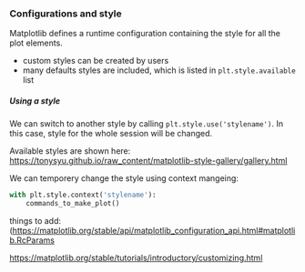 ### Configurations and style
Matplotlib defines a runtime configuration containing the style for all the plot elements.
- custom styles can be created by users
- many defaults styles are included, which is listed in `plt.style.available` list

##### Using a style
We can switch to another style by calling `plt.style.use('stylename')`. In this case, style for the whole session will be changed. 

Available styles are shown here: https://tonysyu.github.io/raw_content/matplotlib-style-gallery/gallery.html

We can temporery change the style using context mangeing:
```python
with plt.style.context('stylename'):
    commands_to_make_plot()
```


things to add:
(https://matplotlib.org/stable/api/matplotlib_configuration_api.html#matplotlib.RcParams

https://matplotlib.org/stable/tutorials/introductory/customizing.html